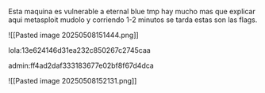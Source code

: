 Esta maquina es vulnerable a eternal blue  tmp hay mucho mas que explicar aqui metasploit mudolo y corriendo 1-2 minutos se tarda estas son las flags.

![[Pasted image 20250508151444.png]]

lola:13e624146d31ea232c850267c2745caa

admin:ff4ad2daf333183677e02bf8f67d4dca

![[Pasted image 20250508152131.png]]